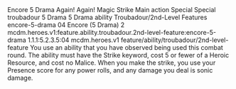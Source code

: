 <ability>
  <name>Encore</name>
  <cost>5 Drama</cost>
  <flavor>Again! Again!</flavor>
  <keywords>
    <keyword>Magic</keyword>
    <keyword>Strike</keyword>
  </keywords>
  <type>Main action</type>
  <distance>Special</distance>
  <target>Special</target>
  <metadata>
    <class>troubadour</class>
    <cost>5 Drama</cost>
    <cost_amount>5</cost_amount>
    <cost_resource>Drama</cost_resource>
    <feature_type>ability</feature_type>
    <file_dpath>Troubadour/2nd-Level Features</file_dpath>
    <item_id>encore-5-drama</item_id>
    <item_index>04</item_index>
    <item_name>Encore (5 Drama)</item_name>
    <level>2</level>
    <scc>mcdm.heroes.v1:feature.ability.troubadour.2nd-level-feature:encore-5-drama</scc>
    <scdc>1.1.1:5.2.3.5:04</scdc>
    <source>mcdm.heroes.v1</source>
    <type>feature/ability/troubadour/2nd-level-feature</type>
  </metadata>
  <effects>
    <effect type="mundane">You use an ability that you have observed being used this combat round. The ability must have the Strike keyword, cost 5 or fewer of a Heroic Resource, and cost no Malice. When you make the strike, you use your Presence score for any power rolls, and any damage you deal is sonic damage.</effect>
  </effects>
</ability>
